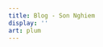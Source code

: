 ```yaml
---
title: Blog - Son Nghiem
display: ''
art: plum
---
```


<SubNav />

<ListPosts only-date type="blog" />
